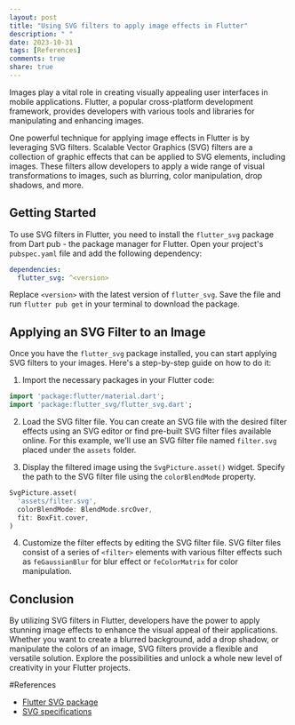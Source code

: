 ```yaml
---
layout: post
title: "Using SVG filters to apply image effects in Flutter"
description: " "
date: 2023-10-31
tags: [References]
comments: true
share: true
---
```


Images play a vital role in creating visually appealing user interfaces in mobile applications. Flutter, a popular cross-platform development framework, provides developers with various tools and libraries for manipulating and enhancing images.

One powerful technique for applying image effects in Flutter is by leveraging SVG filters. Scalable Vector Graphics (SVG) filters are a collection of graphic effects that can be applied to SVG elements, including images. These filters allow developers to apply a wide range of visual transformations to images, such as blurring, color manipulation, drop shadows, and more.

## Getting Started

To use SVG filters in Flutter, you need to install the `flutter_svg` package from Dart pub - the package manager for Flutter. Open your project's `pubspec.yaml` file and add the following dependency:

```yaml
dependencies:
  flutter_svg: ^<version>
```

Replace `<version>` with the latest version of `flutter_svg`. Save the file and run `flutter pub get` in your terminal to download the package.

## Applying an SVG Filter to an Image

Once you have the `flutter_svg` package installed, you can start applying SVG filters to your images. Here's a step-by-step guide on how to do it:

1. Import the necessary packages in your Flutter code:

```dart
import 'package:flutter/material.dart';
import 'package:flutter_svg/flutter_svg.dart';
```

2. Load the SVG filter file. You can create an SVG file with the desired filter effects using an SVG editor or find pre-built SVG filter files available online. For this example, we'll use an SVG filter file named `filter.svg` placed under the `assets` folder.

3. Display the filtered image using the `SvgPicture.asset()` widget. Specify the path to the SVG filter file using the `colorBlendMode` property.

```dart
SvgPicture.asset(
  'assets/filter.svg',
  colorBlendMode: BlendMode.srcOver,
  fit: BoxFit.cover,
)
```

4. Customize the filter effects by editing the SVG filter file. SVG filter files consist of a series of `<filter>` elements with various filter effects such as `feGaussianBlur` for blur effect or `feColorMatrix` for color manipulation.

## Conclusion

By utilizing SVG filters in Flutter, developers have the power to apply stunning image effects to enhance the visual appeal of their applications. Whether you want to create a blurred background, add a drop shadow, or manipulate the colors of an image, SVG filters provide a flexible and versatile solution. Explore the possibilities and unlock a whole new level of creativity in your Flutter projects.

#References
- [Flutter SVG package](https://pub.dev/packages/flutter_svg)
- [SVG specifications](https://www.w3.org/TR/2011/REC-SVG11-20110816/filters.html)